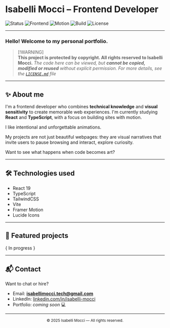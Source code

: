 # Isabelli Mocci – Frontend Developer

![Status](https://img.shields.io/badge/Status-In%20Development-yellow?style=flat-square)
![Frontend](https://img.shields.io/badge/Frontend-React%20%7C%20TypeScript%20%7C%20Tailwind-blue?style=flat-square&logo=react)
![Motion](https://img.shields.io/badge/Design-Framer%20Motion-pink?style=flat-square&logo=framer)
![Build](https://img.shields.io/badge/Bundler-Vite-purple?style=flat-square&logo=vite)
![License](https://img.shields.io/badge/License-Copyright%202025%20Isabelli%20Mocci-red?style=flat-square&logo=creative-commons&logoColor=white)

---

### Hello! Welcome to my personal portfolio.

> [!WARNING]\
> **This project is protected by copyright. All rights reserved to Isabelli Mocci.** _The code here can be viewed, but **cannot be copied, modified or reused** without explicit permission. For more details, see the [`LICENSE.md`](./LICENSE.md) file_

---

## ✨ About me

I'm a frontend developer who combines **technical knowledge** and **visual sensitivity** to create memorable web experiences. I'm currently studying **React** and **TypeScript**, with a focus on building sites with motion.

I like intentional and unforgettable animations.

My projects are not just beautiful webpages: they are visual narratives that invite users to pause browsing and interact, explore curiosity.

Want to see what happens when code becomes art?

---

## 🛠️ Technologies used

- React 19  
- TypeScript  
- TailwindCSS  
- Vite  
- Framer Motion  
- Lucide Icons  

---

## 📁 Featured projects

{ In progress }

---

## 📬 Contact

Want to chat or hire?

- Email: **isabellimocci.tech@gmail.com**  
- LinkedIn: [linkedin.com/in/isabelli-mocci](https://linkedin.com/in/isabelli-mocci)  
- Portfolio: *coming soon* 💻

---

<p align="center">
  <small>© 2025 Isabelli Mocci — All rights reserved.</small>
</p>
